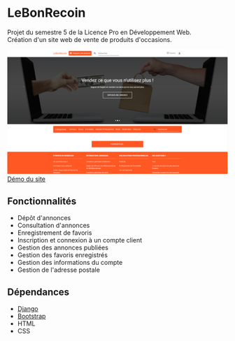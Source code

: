 # LeBonRecoin
Projet du semestre 5 de la Licence Pro en Développement Web.  
Création d'un site web de vente de produits d'occasions.

![homepage.png](homepage.png)
[Démo du site](https://lebonrecoin.minarox.fr/)

## Fonctionnalités
* Dépôt d'annonces
* Consultation d'annonces
* Enregistrement de favoris
* Inscription et connexion à un compte client
* Gestion des annonces publiées
* Gestion des favoris enregistrés
* Gestion des informations du compte
* Gestion de l'adresse postale

## Dépendances
* [Django](https://www.djangoproject.com/)
* [Bootstrap](https://getbootstrap.com/)
* HTML
* CSS
